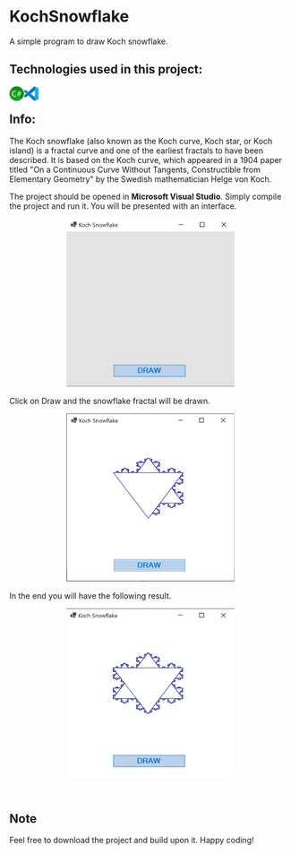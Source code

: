 # KochSnowflake
A simple program to draw Koch snowflake.

## Technologies used in this project:
<img align="left" alt="C#.js" width="26px" src="https://raw.githubusercontent.com/github/explore/80688e429a7d4ef2fca1e82350fe8e3517d3494d/topics/csharp/csharp.png" />
<img align="left" alt="Visual studio" width="26px" src="https://raw.githubusercontent.com/github/explore/80688e429a7d4ef2fca1e82350fe8e3517d3494d/topics/visual-studio-code/visual-studio-code.png" />

<br />

## Info:
The Koch snowflake (also known as the Koch curve, Koch star, or Koch island) is a fractal curve and one of the earliest fractals to have been described. It is based on the Koch curve, which appeared in a 1904 paper titled "On a Continuous Curve Without Tangents, Constructible from Elementary Geometry" by the Swedish mathematician Helge von Koch.

The project should be opened in **Microsoft Visual Studio**. Simply compile the project and run it. You will be presented with an interface.

<p align="center">
  <img src="./gitResources/pic1.PNG" alt="UI" width="300" height="300">
</p>

Click on Draw and the snowflake fractal will be drawn.

<p align="center">
  <img src="./gitResources/pic2.PNG" alt="UI" width="300" height="300">
</p>

In the end you will have the following result.

<p align="center">
  <img src="./gitResources/pic3.PNG" alt="UI" width="300" height="300">
</p>

<br />

## Note

Feel free to download the project and build upon it. Happy coding!
